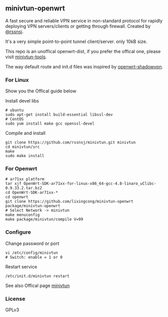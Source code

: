 ## minivtun-openwrt

A fast secure and reliable VPN service in non-standard protocol for rapidly deploying VPN servers/clients or getting through firewall. Created by [@rssnsj](https://github.com/rssnsj). 

It's a very simple point-to-point tunnel client/server. only 10kB size.

This repo is an unoffical openwrt-dist, if you prefer the offical one, please visit [minivtun-tools](https://github.com/rssnsj/network-feeds/tree/master/minivtun-tools).

The way default route and init.d files was inspired by [openwrt-shadowvpn](https://github.com/aa65535/openwrt-shadowvpn).

### For Linux

Show you the Offical guide below

Install devel libs

	# ubuntu
	sudo apt-get install build-essential libssl-dev
	# CentOS
	sudo yum install make gcc openssl-devel

Compile and install

    git clone https://github.com/rssnsj/minivtun.git minivtun
    cd minivtun/src
    make
    sudo make install
	
### For Openwrt

	# ar71xx platform
	tar xjf OpenWrt-SDK-ar71xx-for-linux-x86_64-gcc-4.8-linaro_uClibc-0.9.33.2.tar.bz2
	cd OpenWrt-SDK-ar71xx-*
	cd openwrt
	git clone https://github.com/lixingcong/minivtun-openwrt package/minivtun-openwrt
	# Select Network -> minivtun
	make menuconfig
	make package/minivtun/compile V=99
	
### Configure

Change password or port

	vi /etc/config/minivtun
	# Switch: enable = 1 or 0

Restart service

	/etc/init.d/minivtun restart
	
See also Offical page [minivtun](https://github.com/rssnsj/minivtun)


### License

GPLv3
